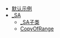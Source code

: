 * [默认示例](default.md)
* [_SA](_SA.md)
    * [_SA子类](_SA子类.md) 
    * [CopyOfRange](_SA.CopyOfRange.html) 
